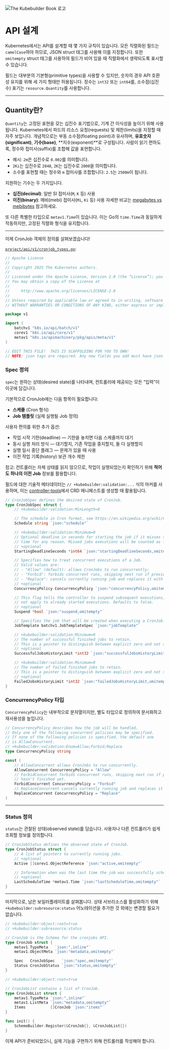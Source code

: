 ![The Kubebuilder Book 로고](https://book.kubebuilder.io/logos/logo-single-line.png)

# API 설계

Kubernetes에서는 API를 설계할 때 몇 가지 규칙이 있습니다. 모든 직렬화된 필드는 `camelCase`여야 하므로, JSON struct 태그를 사용해 이를 지정합니다. 또한 `omitempty` struct 태그를 사용하여 필드가 비어 있을 때 직렬화에서 생략되도록 표시할 수 있습니다.

필드는 대부분의 기본형(primitive types)을 사용할 수 있지만, 숫자의 경우 API 호환성 유지를 위해 세 가지 형태만 허용됩니다. 정수는 `int32` 또는 `int64`를, 소수점(십진수) 표기는 `resource.Quantity`를 사용합니다.

---

## Quantity란?

`Quantity`는 고정된 표현을 갖는 십진수 표기법으로, 기계 간 이식성을 높이기 위해 사용됩니다. Kubernetes에서 파드의 리소스 요청(requests) 및 제한(limits)을 지정할 때 자주 보입니다. 개념적으로는 부동 소수점(floating point)과 유사하며, **유효숫자(significant)**, **기수(base)**, \*\*지수(exponent)\*\*로 구성됩니다.
사람이 읽기 편하도록, 정수와 접미사(suffix)를 조합해 값을 표현합니다.

* 예시: `2m`은 십진수로 `0.002`를 의미합니다.
* `2Ki`는 십진수로 `2048`, `2K`는 십진수로 `2000`을 의미합니다.
* 소수를 표현할 때는 정수와 `m` 접미사를 조합합니다: `2.5`는 `2500m`이 됩니다.

지원하는 기수는 두 가지입니다.

* **십진(decimal)**: 일반 SI 접미사(`M`, `K` 등) 사용
* **이진(binary)**: 메비(mebi) 접미사(`Mi`, `Ki` 등) 사용
  자세한 비교는 [megabytes vs mebibytes](https://en.wikipedia.org/wiki/Megabyte#Mebibyte_and_megabyte) 참고하세요.

또 다른 특별한 타입으로 `metav1.Time`이 있습니다. 이는 Go의 `time.Time`과 동일하게 작동하지만, 고정된 직렬화 형식을 유지합니다.

---

이제 CronJob 객체의 정의를 살펴보겠습니다!

[`project/api/v1/cronjob_types.go`](https://github.com/kubernetes-sigs/kubebuilder/blob/master/docs/book/src/cronjob-tutorial/testdata/project/api/v1/cronjob_types.go):

```go
// Apache License
//
// Copyright 2025 The Kubernetes authors.
//
// Licensed under the Apache License, Version 2.0 (the “License”); you may not use this file except in compliance with the License.
// You may obtain a copy of the License at
//
//     http://www.apache.org/licenses/LICENSE-2.0
//
// Unless required by applicable law or agreed to in writing, software distributed under the License is distributed on an “AS IS” BASIS,
// WITHOUT WARRANTIES OR CONDITIONS OF ANY KIND, either express or implied. See the License for the specific language governing permissions and limitations under the License.

package v1

import (
	batchv1 "k8s.io/api/batch/v1"
	corev1 "k8s.io/api/core/v1"
	metav1 "k8s.io/apimachinery/pkg/apis/meta/v1"
)

// EDIT THIS FILE!  THIS IS SCAFFOLDING FOR YOU TO OWN!
// NOTE: json tags are required. Any new fields you add must have json tags for the fields to be serialized.
```

### Spec 정의

`spec`는 원하는 상태(desired state)를 나타내며, 컨트롤러에 제공되는 모든 “입력”이 이곳에 담깁니다.

기본적으로 CronJob에는 다음 항목이 필요합니다:

* **스케줄** (Cron 형식)
* **Job 템플릿** (실제 실행될 Job 정의)

사용자 편의를 위한 추가 옵션:

* 작업 시작 기한(deadline) — 기한을 놓치면 다음 스케줄까지 대기
* 동시 실행 처리 방식 — 대기할지, 기존 작업을 중지할지, 둘 다 실행할지
* 실행 일시 중단 플래그 — 문제가 있을 때 사용
* 이전 작업 기록(history) 보관 개수 제한

참고: 컨트롤러는 자체 상태를 읽지 않으므로, 작업이 실행되었는지 확인하기 위해 **적어도 하나의 이전 Job** 정보를 활용합니다.

필드에 대한 기술적 메타데이터는 `// +kubebuilder:validation:...` 식의 마커를 사용하며, 이는 [controller-tools](https://github.com/kubernetes-sigs/controller-tools)에서 CRD 매니페스트를 생성할 때 활용됩니다.

```go
// CronJobSpec defines the desired state of CronJob.
type CronJobSpec struct {
	// +kubebuilder:validation:MinLength=0

	// The schedule in Cron format, see https://en.wikipedia.org/wiki/Cron.
	Schedule string `json:"schedule"`

	// +kubebuilder:validation:Minimum=0
	// Optional deadline in seconds for starting the job if it misses scheduled
	// time for any reason. Missed jobs executions will be counted as failed ones.
	// +optional
	StartingDeadlineSeconds *int64 `json:"startingDeadlineSeconds,omitempty"`

	// Specifies how to treat concurrent executions of a Job.
	// Valid values are:
	// - "Allow" (default): allows CronJobs to run concurrently;
	// - "Forbid": forbids concurrent runs, skipping next run if previous run hasn't finished yet;
	// - "Replace": cancels currently running job and replaces it with a new one
	// +optional
	ConcurrencyPolicy ConcurrencyPolicy `json:"concurrencyPolicy,omitempty"`

	// This flag tells the controller to suspend subsequent executions, it does
	// not apply to already started executions. Defaults to false.
	// +optional
	Suspend *bool `json:"suspend,omitempty"`

	// Specifies the job that will be created when executing a CronJob.
	JobTemplate batchv1.JobTemplateSpec `json:"jobTemplate"`

	// +kubebuilder:validation:Minimum=0
	// The number of successful finished jobs to retain.
	// This is a pointer to distinguish between explicit zero and not specified.
	// +optional
	SuccessfulJobsHistoryLimit *int32 `json:"successfulJobsHistoryLimit,omitempty"`

	// +kubebuilder:validation:Minimum=0
	// The number of failed finished jobs to retain.
	// This is a pointer to distinguish between explicit zero and not specified.
	// +optional
	FailedJobsHistoryLimit *int32 `json:"failedJobsHistoryLimit,omitempty"`
}
```

### ConcurrencyPolicy 타입

`ConcurrencyPolicy`는 내부적으로 문자열이지만, 별도 타입으로 정의하여 문서화하고 재사용성을 높입니다.

```go
// ConcurrencyPolicy describes how the job will be handled.
// Only one of the following concurrent policies may be specified.
// If none of the following policies is specified, the default one
// is AllowConcurrent.
// +kubebuilder:validation:Enum=Allow;Forbid;Replace
type ConcurrencyPolicy string

const (
	// AllowConcurrent allows CronJobs to run concurrently.
	AllowConcurrent ConcurrencyPolicy = "Allow"
	// ForbidConcurrent forbids concurrent runs, skipping next run if previous
	// hasn't finished yet.
	ForbidConcurrent ConcurrencyPolicy = "Forbid"
	// ReplaceConcurrent cancels currently running job and replaces it with a new one.
	ReplaceConcurrent ConcurrencyPolicy = "Replace"
)
```

---

### Status 정의

`status`는 관찰된 상태(observed state)를 담습니다. 사용자나 다른 컨트롤러가 쉽게 조회할 정보를 정의합니다.

```go
// CronJobStatus defines the observed state of CronJob.
type CronJobStatus struct {
	// A list of pointers to currently running jobs.
	// +optional
	Active []corev1.ObjectReference `json:"active,omitempty"`

	// Information when was the last time the job was successfully scheduled.
	// +optional
	LastScheduleTime *metav1.Time `json:"lastScheduleTime,omitempty"`
}
```

---

마지막으로, 남은 보일러플레이트를 살펴봅니다. 상태 서브리소스를 활성화하기 위해 `+kubebuilder:subresource:status` 어노테이션을 추가한 것 외에는 변경할 필요가 없습니다.

```go
// +kubebuilder:object:root=true
// +kubebuilder:subresource:status

// CronJob is the Schema for the cronjobs API.
type CronJob struct {
	metav1.TypeMeta   `json:",inline"`
	metav1.ObjectMeta `json:"metadata,omitempty"`

	Spec   CronJobSpec   `json:"spec,omitempty"`
	Status CronJobStatus `json:"status,omitempty"`
}

// +kubebuilder:object:root=true

// CronJobList contains a list of CronJob.
type CronJobList struct {
	metav1.TypeMeta `json:",inline"`
	metav1.ListMeta `json:"metadata,omitempty"`
	Items           []CronJob `json:"items"`
}

func init() {
	SchemeBuilder.Register(&CronJob{}, &CronJobList{})
}
```

이제 API가 준비되었으니, 실제 기능을 구현하기 위해 컨트롤러를 작성해야 합니다.
